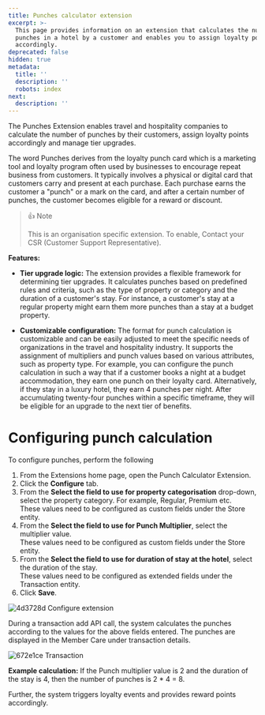 ```yaml
---
title: Punches calculator extension
excerpt: >-
  This page provides information on an extension that calculates the number of
  punches in a hotel by a customer and enables you to assign loyalty points
  accordingly.
deprecated: false
hidden: true
metadata:
  title: ''
  description: ''
  robots: index
next:
  description: ''
---
```

The Punches Extension enables travel and hospitality companies to calculate the number of punches by their customers, assign loyalty points accordingly and manage tier upgrades. 

The word Punches derives from the loyalty punch card which is a marketing tool and loyalty program often used by businesses to encourage repeat business from customers. It typically involves a physical or digital card that customers carry and present at each purchase. Each purchase earns the customer a "punch" or a mark on the card, and after a certain number of punches, the customer becomes eligible for a reward or discount.

> 👍 Note
>
> This is an organisation specific extension. To enable, Contact your CSR (Customer Support Representative).

**Features:**

* **Tier upgrade logic:** The extension provides a flexible framework for determining tier upgrades. It calculates punches based on predefined rules and criteria, such as the type of property or category and the duration of a customer's stay. For instance, a customer's stay at a regular property might earn them more punches than a stay at a budget property.

* **Customizable configuration:** The format for punch calculation is customizable and can be easily adjusted to meet the specific needs of organizations in the travel and hospitality industry. It supports the assignment of multipliers and punch values based on various attributes, such as property type. For example, you can configure the punch calculation in such a way that if a customer books a night at a budget accommodation, they earn one punch on their loyalty card. Alternatively, if they stay in a luxury hotel, they earn 4 punches per night. After accumulating twenty-four punches within a specific timeframe, they will be eligible for an upgrade to the next tier of benefits.

# Configuring punch calculation

To configure punches, perform the following

1. From the Extensions home page, open the Punch Calculator Extension.
2. Click the **Configure** tab.
3. From the **Select the field to use for property categorisation** drop-down, select the property category. For example, Regular, Premium etc.\
   These values need to be configured as custom fields under the Store entity.
4. From the **Select the field to use for Punch Multiplier**, select the multiplier value.\
   These values need to be configured as custom fields under the Store entity.
5. From the **Select the field to use for duration of stay at the hotel**, select the duration of the stay.\
   These values need to be configured as extended fields under the Transaction entity.
6. Click **Save**.

![4d3728d Configure extension](https://files.readme.io/4d3728d-Configure_extension.png)

During a transaction add API call, the system calculates the punches according to the values for the above fields entered. The punches are displayed in the Member Care under transaction details. 

![672e1ce Transaction](https://files.readme.io/672e1ce-Transaction.png)

**Example calculation:** If the Punch multiplier value is 2 and the duration of the stay is 4, then the number of punches is 2 \* 4 = 8.

Further, the system triggers loyalty events and provides reward points accordingly.
